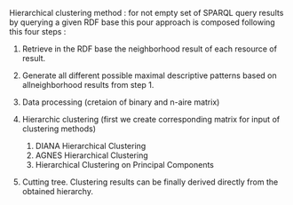 Hierarchical clustering method :  for not empty set of SPARQL query results by querying a given RDF base this pour approach is composed following this four steps :

1. Retrieve in the RDF base the neighborhood result of each resource of result.
2. Generate all different possible maximal descriptive patterns based on allneighborhood results from step 1.
3. Data processing (cretaion of binary and n-aire matrix)
4. Hierarchic clustering (first we create corresponding matrix for input of clustering methods)
    1. DIANA Hierarchical Clustering
    2. AGNES Hierarchical Clustering
    3. Hierarchical Clustering on Principal Components
   
5. Cutting tree. Clustering results can be finally derived directly from the obtained hierarchy.
   
